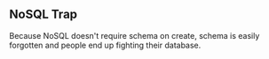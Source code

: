## NoSQL Trap

Because NoSQL doesn't require schema on create, schema is easily forgotten and
people end up fighting their database.
